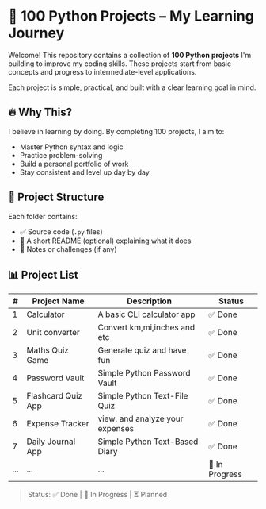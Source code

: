 # 🐍 100 Python Projects – My Learning Journey

Welcome! This repository contains a collection of **100 Python projects** I'm building to improve my coding skills. These projects start from basic concepts and progress to intermediate-level applications.

Each project is simple, practical, and built with a clear learning goal in mind.


## 🔥 Why This?
I believe in learning by doing. By completing 100 projects, I aim to:
- Master Python syntax and logic
- Practice problem-solving
- Build a personal portfolio of work
- Stay consistent and level up day by day


## 📁 Project Structure

Each folder contains:
- ✅ Source code (`.py` files)
- 📄 A short README (optional) explaining what it does
- 🧠 Notes or challenges (if any)

## 📊 Project List

| #  | Project Name             | Description                           | Status |
|----|--------------------------|---------------------------------------|--------|
| 1  | Calculator               | A basic CLI calculator app            | ✅ Done |
| 2  | Unit converter           | Convert km,mi,inches and etc          | ✅ Done |
| 3  | Maths Quiz Game          | Generate quiz and have fun            | ✅ Done |
| 4  | Password Vault           | Simple Python Password Vault          | ✅ Done |
| 5  | Flashcard Quiz App       | Simple Python Text-File Quiz          | ✅ Done |
| 6  | Expense Tracker          | view, and analyze your  expenses      | ✅ Done |
| 7  | Daily Journal App        | Simple Python Text-Based Diary        | ✅ Done |
| ...| ...                      | ...                                   | 🔄 In Progress |

> Status: ✅ Done | 🔄 In Progress | ⏳ Planned
